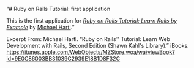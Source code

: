 “# Ruby on Rails Tutorial: first application

This is the first application for
[*Ruby on Rails Tutorial: Learn Rails by Example*](http://railstutorial.org/)
by [Michael Hartl](http://michaelhartl.com/).”

Excerpt From: Michael Hartl. “Ruby on Rails™ Tutorial: Learn Web Development with Rails, Second Edition (Shawn Kahl's Library).” iBooks. https://itunes.apple.com/WebObjects/MZStore.woa/wa/viewBook?id=9E0C86003BB31039C2939E18B1D8F32C